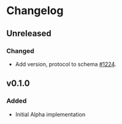 # Changelog

## Unreleased

### Changed

- Add version, protocol to schema
    [#1224](https://github.com/open-telemetry/opentelemetry-rust/pull/1224).

## v0.1.0

### Added

- Initial Alpha implementation
